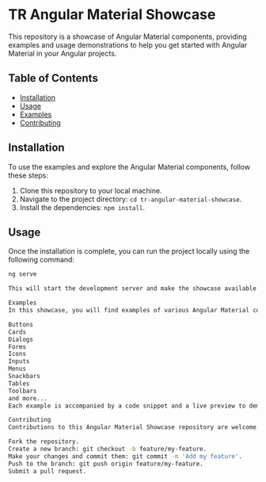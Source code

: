 # TR Angular Material Showcase

This repository is a showcase of Angular Material components, providing examples and usage demonstrations to help you get started with Angular Material in your Angular projects.

## Table of Contents

- [Installation](#installation)
- [Usage](#usage)
- [Examples](#examples)
- [Contributing](#contributing)

## Installation

To use the examples and explore the Angular Material components, follow these steps:

1. Clone this repository to your local machine.
2. Navigate to the project directory: `cd tr-angular-material-showcase`.
3. Install the dependencies: `npm install`.

## Usage

Once the installation is complete, you can run the project locally using the following command:

```bash
ng serve

This will start the development server and make the showcase available at http://localhost:4200.

Examples
In this showcase, you will find examples of various Angular Material components, including:

Buttons
Cards
Dialogs
Forms
Icons
Inputs
Menus
Snackbars
Tables
Toolbars
and more...
Each example is accompanied by a code snippet and a live preview to demonstrate the usage and functionality of the respective Angular Material component.

Contributing
Contributions to this Angular Material Showcase repository are welcome! If you have any examples or enhancements to share, please follow these steps:

Fork the repository.
Create a new branch: git checkout -b feature/my-feature.
Make your changes and commit them: git commit -m 'Add my feature'.
Push to the branch: git push origin feature/my-feature.
Submit a pull request.